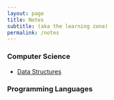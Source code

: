 ```yaml
---
layout: page
title: Notes
subtitle: (aka the learning zone)
permalink: /notes
---
```


<h3>Computer Science</h3>
<ul>
  <!-- <li><a href='/algorithms'>Algorithms</a></li> -->
  <li><a href='/data-structures'>Data Structures</a></li>
</ul>

<h3>Programming Languages</h3>
<ul>
  <!-- <li><a href='/javascript'>Javascript</a></li> -->
  <!-- <li><a href='/java'>Java</a></li> -->
</ul>